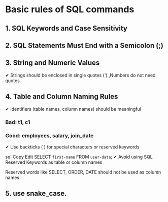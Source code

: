 # Basic  rules of SQL commands
## 1. SQL Keywords and Case Sensitivity
## 2. SQL Statements Must End with a Semicolon (;)
## 3. String and Numeric Values
✔ Strings should be enclosed in single quotes (') ,Numbers do not need quotes
## 4. Table and Column Naming Rules
✔ Identifiers (table names, column names) should be meaningful

### Bad: t1, c1
### Good: employees, salary, join_date
✔ Use backticks ( ) for special characters or reserved keywords

sql
Copy
Edit
SELECT `first-name` FROM `user-data`;
✔ Avoid using SQL Reserved Keywords as table or column names

Reserved words like SELECT, ORDER, DATE should not be used as column names.
## 5. use snake_case.
